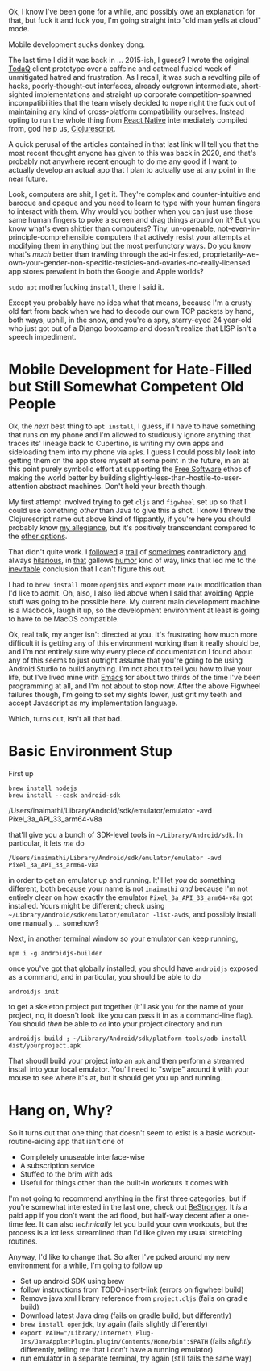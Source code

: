 Ok, I know I've been gone for a while, and possibly owe an explanation for that, but fuck it and fuck you, I'm going straight into "old man yells at cloud" mode.

Mobile development sucks donkey dong.

The last time I did it was back in ... 2015-ish, I guess? I wrote the original [TodaQ](https://todaq.net/) client prototype over a caffeine and oatmeal fueled week of unmitigated hatred and frustration. As I recall, it was such a revolting pile of hacks, poorly-thought-out interfaces, already outgrown intermediate, short-sighted implementations and straight up corporate competition-spawned incompatibilities that the team wisely decided to nope right the fuck out of maintaining any kind of cross-platform compatibility ourselves. Instead opting to run the whole thing from [React Native](https://reactnative.dev/) intermediately compiled from, god help us, [Clojurescript](https://cljsrn.org/).

A quick perusal of the articles contained in that last link will tell you that the most recent thought anyone has given to this was back in 2020, and that's probably not anywhere recent enough to do me any good if I want to actually develop an actual app that I plan to actually use at any point in the near future.

Look, computers are shit, I get it. They're complex and counter-intuitive and baroque and opaque and you need to learn to type with your human fingers to interact with them. Why would you bother when you can just use those same human fingers to poke a screen and drag things around on it? But you know what's even shittier than computers? Tiny, un-openable, not-even-in-principle-comprehensible computers that actively resist your attempts at modifying them in anything but the most perfunctory ways. Do you know what's _much_ better than trawling through the ad-infested, proprietarily-we-own-your-gender-non-specific-testicles-and-ovaries-no-really-licensed app stores prevalent in both the Google and Apple worlds?

`sudo apt` motherfucking `install`, there I said it.

Except you probably have no idea what that means, because I'm a crusty old fart from back when we had to decode our own TCP packets by hand, both ways, uphill, in the snow, and you're a spry, starry-eyed 24 year-old who just got out of a Django bootcamp and doesn't realize that LISP isn't a speech impediment.

# Mobile Development for Hate-Filled but Still Somewhat Competent Old People

Ok, the _next_ best thing to `apt install`, I guess, if I have to have something that runs on my phone and I'm allowed to studiously ignore anything that traces its' lineage back to Cupertino, is writing my own apps and sideloading them into my phone via `apk`s. I guess I could possibly look into getting them on the app store myself at some point in the future, in an at this point purely symbolic effort at supporting the [Free Software](https://www.fsf.org/) ethos of making the world better by building slightly-less-than-hostile-to-user-attention abstract machines. Don't hold your breath though.

My first attempt involved trying to get `cljs` and `figwheel` set up so that I could use something _other_ than Java to give this a shot. I know I threw the Clojurescript name out above kind of flippantly, if you're here you should probably know [my allegiance](/posts/recommendations), but it's positively transcendant compared to the [other options](https://www.netsolutions.com/insights/best-programming-languages-to-write-develop-android-apps/).

That didn't quite work. I [followed](https://medium.com/mindorks/building-mobile-apps-ios-and-android-with-clojurescript-4600235f826c) a [trail](https://github.com/bhauman/lein-figwheel) of [sometimes](https://stackoverflow.com/questions/43667745/react-native-run-android-command-failed-but-gradlew-installdebug-work) contradictory [and](https://developer.apple.com/forums/thread/687489) always [hilarious](https://stackoverflow.com/questions/64968851/could-not-find-tools-jar-please-check-that-library-internet-plug-ins-javaapple), in [that](https://github.com/bhauman/figwheel-main) gallows [humor](https://mkyong.com/java/how-to-install-java-on-mac-osx/) kind of way, links that led me to the [inevitable](https://stackoverflow.com/questions/37900737/make-sure-you-have-an-android-emulator-running-or-a-device-connected-and-have) conclusion that I can't figure this out.

I had to `brew install` more `openjdk`s and `export` more `PATH` modification than I'd like to admit. Oh, also, I also lied above when I said that avoiding Apple stuff was going to be possible here. My current main development machine is a Macbook, laugh it up, so the development environment at least is going to have to be MacOS compatible.

Ok, real talk, my anger isn't directed at you. It's frustrating how much more difficult it is getting any of this environment working than it really should be, and I'm not entirely sure why every piece of documentation I found about any of this seems to just outright assume that you're going to be using Android Studio to build anything. I'm not about to tell you how to live your life, but I've lived mine with [Emacs](https://www.gnu.org/software/emacs/) for about two thirds of the time I've been programming at all, and I'm not about to stop now. After the above Figwheel failures though, I'm going to set my sights lower, just grit my teeth and accept Javascript as my implementation language.

Which, turns out, isn't all that bad.

# Basic Environment Stup

First up

```
brew install nodejs
brew install --cask android-sdk
```

/Users/inaimathi/Library/Android/sdk/emulator/emulator -avd Pixel_3a_API_33_arm64-v8a

that'll give you a bunch of SDK-level tools in `~/Library/Android/sdk`. In particular, it lets _me_ do

```
/Users/inaimathi/Library/Android/sdk/emulator/emulator -avd Pixel_3a_API_33_arm64-v8a
```

in order to get an emulator up and running. It'll let _you_ do something different, both because your name is not `inaimathi` _and_ because I'm not entirely clear on how exactly the emulator `Pixel_3a_API_33_arm64-v8a` got installed. Yours might be different; check using `~/Library/Android/sdk/emulator/emulator -list-avds`, and possibly install one manually ... somehow?

Next, in another terminal window so your emulator can keep running,

```
npm i -g androidjs-builder
```

once you've got that globally installed, you should have `androidjs` exposed as a command, and in particular, you should be able to do

```
androidjs init
```

to get a skeleton project put together (it'll ask you for the name of your project, no, it doesn't look like you can pass it in as a command-line flag). You should _then_ be able to `cd` into your project directory and run

```
androidjs build ; ~/Library/Android/sdk/platform-tools/adb install dist/yourproject.apk
```

That shoudl build your project into an `apk` and then perform a streamed install into your local emulator. You'll need to "swipe" around it with your mouse to see where it's at, but it should get you up and running.

# Hang on, Why?

So it turns out that one thing that doesn't seem to exist is a basic workout-routine-aiding app that isn't one of

- Completely unuseable interface-wise
- A subscription service
- Stuffed to the brim with ads
- Useful for things other than the built-in workouts it comes with

I'm not going to recommend anything in the first three categories, but if you're somewhat interested in the last one, check out [BeStronger](https://play.google.com/store/apps/details?id=com.shvagerfm.bestronger). It _is_ a paid app if you don't want the ad flood, but half-way decent after a one-time fee. It can also _technically_ let you build your own workouts, but the process is a lot less streamlined than I'd like given my usual stretching routines.

Anyway, I'd like to change that. So after I've poked around my new environment for a while, I'm going to follow up

- Set up android SDK using brew
- follow instructions from TODO-insert-link (errors on figwheel build)
- Remove java xml library reference from `project.cljs` (fails on gradle build)
- Download latest Java dmg (fails on gradle build, but differently)
- `brew install openjdk`, try again (fails slightly differently)
- `export PATH="/Library/Internet\ Plug-Ins/JavaAppletPlugin.plugin/Contents/Home/bin":$PATH` (fails _slightly_ differently, telling me that I don't have a running emulator)
- run emulator in a separate terminal, try again (still fails the same way)
